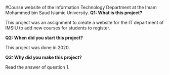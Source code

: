 #Course website of the Information Technology Department at the Imam Mohammed bin Saud Islamic University.
**Q1: What is this project?**

This project was an assignment to create a website for the IT department of IMSIU to add new courses for students to register.


**Q2: When did you start this project?**

This project was done in 2020.


**Q3: Why did you make this project?**

Read the answer of question 1.
